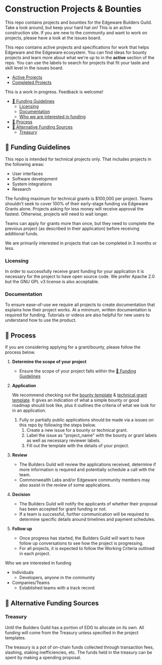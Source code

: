 # Construction Projects & Bounties
This repo contains projects and bounties for the Edgeware Builders Guild. Take a look around, but keep your hard hat on! This is an active construction site. If you are new to the community and want to work on projects, please have a look at the issues board.

This repo contains active projects and specifications for work that helps Edgeware and the Edgeware ecosystem. You can find ideas for bounty projects and learn more about what we're up to in the **active** section of the repo. You can use the labels to search for projects that fit your taste and skill level in the issues board.

- [Active Projects](/active/)
- [Completed Projects](/completed/)

This is a work in progress. Feedback is welcome!

- [:bookmark_tabs: Funding Guidelines](#bookmark_tabs-funding-guidelines)
  - [Licensing](#licensing)
  - [Documentation](#documentation)
  - [Who we are interested in funding](#who-we-are-interested-in-funding)
- [:pencil: Process](#pencil-process)
- [:rocket: Alternative Funding Sources](#rocket-alternative-funding-sources)
  - [Treasury](#treasury)

## :bookmark_tabs: Funding Guidelines
This repo is intended for technical projects only. That includes projects in the following areas:
- User interfaces
- Software development
- System integrations
- Research

The funding maximum for technical grants is $100,000 per project. Teams shouldn’t seek to cover 100% of their early-stage funding via Edgeware Grants alone. Projects asking for less money will receive approval the fastest. Otherwise, projects will need to wait longer.

Teams can apply for grants more than once, but they need to complete the previous project (as described in their application) before receiving additional funds.

We are primarily interested in projects that can be completed in 3 months or less.

### Licensing
In order to successfully receive grant funding for your application it is necessary for the project to have open source code. We prefer Apache 2.0 but the GNU GPL v3 license is also acceptable.

### Documentation
To ensure ease-of-use we require all projects to create documentation that explains how their project works. At a minimum, written documentation is required for funding. Tutorials or videos are also helpful for new users to understand how to use the product.

## :pencil: Process
If you are considering applying for a grant/bounty, please follow the process below.
  
1. **Determine the scope of your project**
   * Ensure the scope of your project falls within the [:bookmark_tabs: Funding Guidelines](#bookmark_tabs-guidelines)
   
1. **Application**

    We recommend checking out the [bounty template](.github/ISSUE_TEMPLATE/bounty.md) & [technical grant template](.github/ISSUE_TEMPLATE/technical-grant.md). It gives an indication of what a simple bounty or good roadmap should look like, plus it outlines the criteria of what we look for in an application.

    1. Fully or partially public applications should be made via a issues on this repo by following the steps below.
       1. Create a new issue for a bounty or technical grant.
       1. Label the issue as "project_name" with the bounty or grant labels as well as necessary reviewer labels.
       1. Fill out the template with the details of your project.
       
1. **Review**
   * The Builders Guild will review the applications received, determine if more information is required and potentially schedule a call with the team.
   * Commonwealth Labs and/or Edgeware community members may also assist in the review of some applications.
   
1. **Decision**
   * The Builders Guild will notify the applicants of whether their proposal has been accepted for grant funding or not.
   * If a team is successful, further communication will be required to determine specific details around timelines and payment schedules.
   
1. **Follow up**
   * Once progress has started, the Builders Guild will want to have follow up conversations to see how the project is progressing.
   * For all projects, it is expected to follow the Working Criteria outlined in each project.

Who we are interested in funding
* Individuals
  * Developers, anyone in the community
* Companies/Teams
  * Established teams with a track record

## :rocket: Alternative Funding Sources

### Treasury
Until the Builders Guild has a portion of EDG to allocate on its own. All funding will come from the Treasury unless specified in the project templates.

The treasury is a pot of on-chain funds collected through transaction fees, slashing, staking inefficiencies, etc. The funds held in the treasury can be spent by making a spending proposal.
